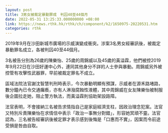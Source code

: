 ```yaml
---
layout: post
title: 3男女被裁定暴動罪成　判囚40至44個月
date: 2022-05-31 13:25:33.000000000 +08:00
link: https://news.rthk.hk/rthk/ch/component/k2/1650975-20220531.htm
categories: rthk
---
```


2019年9月在沙田新城市廣場的示威演變成衝突。涉案3名男女經審訊後，被裁定暴動罪名成立，各被判囚40至44個月。

3名被告分別為26歲的陳樂怡、25歲的周錦威以及45歲的黃溢霖，他們被控2019年9月22日在沙田好運中心外，連同其他身分不詳的人士參與暴動。周錦威另外被控管有攻擊性武器罪，早前被裁定罪名不成立。

區域法院法官謝沈智慧判刑時表示，今次暴動明顯有預謀，示威者在源禾路堵路，數分鐘內已令交通癱瘓，亦有人淋潑腐蝕性液體，其中周錦威在女友陳樂怡被制服後企圖拉走她，阻止警方執法，而黃溢霖則協助架設路障。

法官表明，不會接納三名被告求情指自己是家庭經濟支柱，因政治理念犯案。法官又特別斥責陳樂怡在求情信中表示「政治一事無分對錯」，形容她冥頑不靈。法官認為，三名被告經審訊後被定罪才表示感到後悔是「口惠而不實」，因案而令前途受損是咎由自取。
